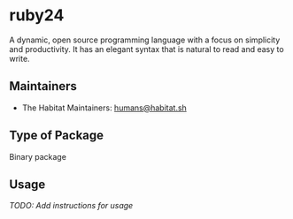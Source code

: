 # ruby24

A dynamic, open source programming language with a focus on   simplicity and productivity. It has an elegant syntax that is natural to   read and easy to write.

## Maintainers

* The Habitat Maintainers: <humans@habitat.sh>

## Type of Package

Binary package

## Usage

*TODO: Add instructions for usage*
